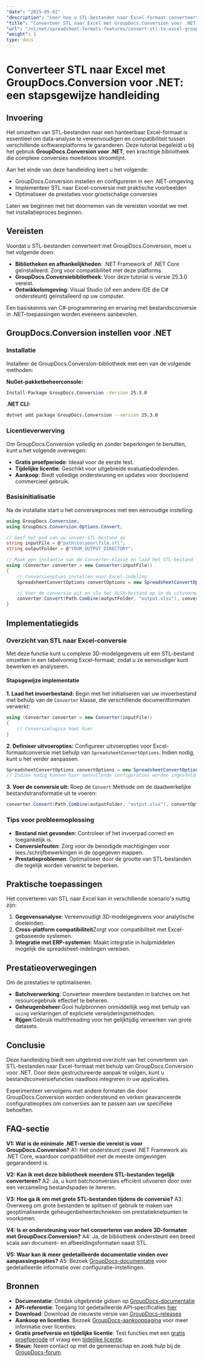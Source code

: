 ```yaml
---
"date": "2025-05-02"
"description": "Leer hoe u STL-bestanden naar Excel-formaat converteert met GroupDocs.Conversion voor .NET. Deze stapsgewijze handleiding vereenvoudigt data-analyse en garandeert softwarecompatibiliteit."
"title": "Converteer STL naar Excel met GroupDocs.Conversion voor .NET | Stapsgewijze handleiding"
"url": "/nl/net/spreadsheet-formats-features/convert-stl-to-excel-groupdocs-net/"
"weight": 1
type: docs
---
```

# Converteer STL naar Excel met GroupDocs.Conversion voor .NET: een stapsgewijze handleiding

## Invoering

Het omzetten van STL-bestanden naar een hanteerbaar Excel-formaat is essentieel om data-analyse te vereenvoudigen en compatibiliteit tussen verschillende softwareplatforms te garanderen. Deze tutorial begeleidt u bij het gebruik **GroupDocs.Conversion voor .NET**, een krachtige bibliotheek die complexe conversies moeiteloos stroomlijnt.

Aan het einde van deze handleiding leert u het volgende:
- GroupDocs.Conversion instellen en configureren in een .NET-omgeving
- Implementeer STL naar Excel-conversie met praktische voorbeelden
- Optimaliseer de prestaties voor grootschalige conversies

Laten we beginnen met het doornemen van de vereisten voordat we met het installatieproces beginnen.

## Vereisten

Voordat u STL-bestanden converteert met GroupDocs.Conversion, moet u het volgende doen:
- **Bibliotheken en afhankelijkheden**: .NET Framework of .NET Core geïnstalleerd. Zorg voor compatibiliteit met deze platforms.
- **GroupDocs.Conversiebibliotheek**: Voor deze tutorial is versie 25.3.0 vereist.
- **Ontwikkelomgeving**: Visual Studio (of een andere IDE die C# ondersteunt) geïnstalleerd op uw computer.

Een basiskennis van C#-programmering en ervaring met bestandsconversie in .NET-toepassingen worden eveneens aanbevolen.

## GroupDocs.Conversion instellen voor .NET

### Installatie

Installeer de GroupDocs.Conversion-bibliotheek met een van de volgende methoden:

**NuGet-pakketbeheerconsole:**
```bash
Install-Package GroupDocs.Conversion -Version 25.3.0
```

**.NET CLI:**
```bash
dotnet add package GroupDocs.Conversion --version 25.3.0
```

### Licentieverwerving

Om GroupDocs.Conversion volledig en zonder beperkingen te benutten, kunt u het volgende overwegen:
- **Gratis proefperiode**: Ideaal voor de eerste test.
- **Tijdelijke licentie**: Geschikt voor uitgebreide evaluatiedoeleinden.
- **Aankoop**: Biedt volledige ondersteuning en updates voor doorlopend commercieel gebruik.

### Basisinitialisatie

Na de installatie start u het conversieproces met een eenvoudige instelling:
```csharp
using GroupDocs.Conversion;
using GroupDocs.Conversion.Options.Convert;

// Geef het pad van uw invoer-STL-bestand op
string inputFile = @"path\to\your\file.stl";
string outputFolder = @"YOUR_OUTPUT_DIRECTORY";

// Maak een instantie van de Converter-klasse en laad het STL-bestand
using (Converter converter = new Converter(inputFile))
{
    // Conversieopties instellen voor Excel-indeling
    SpreadsheetConvertOptions convertOptions = new SpreadsheetConvertOptions();

    // Voer de conversie uit en sla het XLSX-bestand op in de uitvoermap
    converter.Convert(Path.Combine(outputFolder, "output.xlsx"), convertOptions);
}
```

## Implementatiegids

### Overzicht van STL naar Excel-conversie

Met deze functie kunt u complexe 3D-modelgegevens uit een STL-bestand omzetten in een tabelvormig Excel-formaat, zodat u ze eenvoudiger kunt bewerken en analyseren.

#### Stapsgewijze implementatie

**1. Laad het invoerbestand:**
Begin met het initialiseren van uw invoerbestand met behulp van de `Converter` klasse, die verschillende documentformaten verwerkt:
```csharp
using (Converter converter = new Converter(inputFile))
{
    // Conversielogica komt hier
}
```

**2. Definieer uitvoeropties:**
Configureer uitvoeropties voor Excel-formaatconversie met behulp van `SpreadsheetConvertOptions`. Indien nodig, kunt u het verder aanpassen.
```csharp
SpreadsheetConvertOptions convertOptions = new SpreadsheetConvertOptions();
// Indien nodig kunnen hier aanvullende configuraties worden ingesteld
```

**3. Voer de conversie uit:**
Roep de `Convert` Methode om de daadwerkelijke bestandstransformatie uit te voeren:
```csharp
converter.Convert(Path.Combine(outputFolder, "output.xlsx"), convertOptions);
```

### Tips voor probleemoplossing
- **Bestand niet gevonden**: Controleer of het invoerpad correct en toegankelijk is.
- **Conversiefouten**: Zorg voor de benodigde machtigingen voor lees./schrijfbewerkingen in de opgegeven mappen.
- **Prestatieproblemen**: Optimaliseer door de grootte van STL-bestanden die tegelijk worden verwerkt te beperken.

## Praktische toepassingen

Het converteren van STL naar Excel kan in verschillende scenario's nuttig zijn:
1. **Gegevensanalyse**: Vereenvoudigt 3D-modelgegevens voor analytische doeleinden.
2. **Cross-platform compatibiliteit**Zorgt voor compatibiliteit met Excel-gebaseerde systemen.
3. **Integratie met ERP-systemen**: Maakt integratie in hulpmiddelen mogelijk die spreadsheet-indelingen vereisen.

## Prestatieoverwegingen

Om de prestaties te optimaliseren:
- **Batchverwerking**: Converteer meerdere bestanden in batches om het resourcegebruik effectief te beheren.
- **Geheugenbeheer**:Gooi hulpbronnen onmiddellijk weg met behulp van `using` verklaringen of expliciete verwijderingsmethoden.
- **Rijgen**:Gebruik multithreading voor het gelijktijdig verwerken van grote datasets.

## Conclusie

Deze handleiding biedt een uitgebreid overzicht van het converteren van STL-bestanden naar Excel-formaat met behulp van GroupDocs.Conversion voor .NET. Door deze gestructureerde aanpak te volgen, kunt u bestandsconversiefuncties naadloos integreren in uw applicaties.

Experimenteer vervolgens met andere formaten die door GroupDocs.Conversion worden ondersteund en verken geavanceerde configuratieopties om conversies aan te passen aan uw specifieke behoeften.

## FAQ-sectie

**V1: Wat is de minimale .NET-versie die vereist is voor GroupDocs.Conversion?**
A1: Het ondersteunt zowel .NET Framework als .NET Core, waardoor compatibiliteit met de meeste omgevingen gegarandeerd is.

**V2: Kan ik met deze bibliotheek meerdere STL-bestanden tegelijk converteren?**
A2: Ja, u kunt batchconversies efficiënt uitvoeren door over een verzameling bestandspaden te itereren.

**V3: Hoe ga ik om met grote STL-bestanden tijdens de conversie?**
A3: Overweeg om grote bestanden te splitsen of gebruik te maken van geoptimaliseerde geheugenbeheertechnieken om prestatieknelpunten te voorkomen.

**V4: Is er ondersteuning voor het converteren van andere 3D-formaten met GroupDocs.Conversion?**
A4: Ja, de bibliotheek ondersteunt een breed scala aan document- en afbeeldingsformaten naast STL.

**V5: Waar kan ik meer gedetailleerde documentatie vinden over aanpassingsopties?**
A5: Bezoek [GroupDocs-documentatie](https://docs.groupdocs.com/conversion/net/) voor gedetailleerde informatie over configuratie-instellingen.

## Bronnen
- **Documentatie**: Ontdek uitgebreide gidsen op [GroupDocs-documentatie](https://docs.groupdocs.com/conversion/net/)
- **API-referentie**: Toegang tot gedetailleerde API-specificaties [hier](https://reference.groupdocs.com/conversion/net/)
- **Download**: Download de nieuwste versie van [GroupDocs-releases](https://releases.groupdocs.com/conversion/net/)
- **Aankoop en licenties**: Bezoek [GroupDocs-aankooppagina](https://purchase.groupdocs.com/buy) voor meer informatie over licenties.
- **Gratis proefversie en tijdelijke licentie**: Test functies met een [gratis proefperiode](https://releases.groupdocs.com/conversion/net/) of vraag een [tijdelijke licentie](https://purchase.groupdocs.com/temporary-license/).
- **Steun**: Neem contact op met de gemeenschap en zoek hulp bij de [GroupDocs-forum](https://forum.groupdocs.com/c/conversion/10).